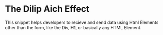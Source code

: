 # The Dilip Aich Effect
 This snippet helps developers to recieve and send data using Html Elements other than the form, like the Div, H1, or basically any HTML Element.
